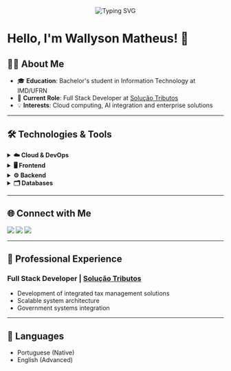 <div align="center">
  <img src="https://readme-typing-svg.herokuapp.com?font=Fira+Code&pause=1000&color=F7F7F7&center=true&vCenter=true&width=435&lines=Full+Stack+Developer;Tax+Solutions+Specialist;IT+Student+at+UFRN" alt="Typing SVG" />
</div>

# Hello, I'm Wallyson Matheus! 👋


## 👨‍💻 About Me

- 🎓 **Education**: Bachelor's student in Information Technology at IMD/UFRN  
- 💼 **Current Role**: Full Stack Developer at [Solução Tributos](https://site.sigest.online)  
- 💡 **Interests**: Cloud computing, AI integration and enterprise solutions  

---

## 🛠️ Technologies & Tools

<details>
<summary><b>☁️ Cloud & DevOps</b></summary>
<br>
<p align="left">
  <img src="https://img.shields.io/badge/AWS-232F3E?style=for-the-badge&logo=amazon-aws&logoColor=white">
  <img src="https://img.shields.io/badge/Azure-0089D6?style=for-the-badge&logo=microsoft-azure&logoColor=white">
  <img src="https://img.shields.io/badge/Docker-2496ED?style=for-the-badge&logo=docker&logoColor=white">
  <img src="https://img.shields.io/badge/Git-F05032?style=for-the-badge&logo=git&logoColor=white">
</p>
</details>

<details>
<summary><b>🖥️ Frontend</b></summary>
<br>
<p align="left">
  <img src="https://img.shields.io/badge/TypeScript-3178C6?style=for-the-badge&logo=typescript&logoColor=white">
  <img src="https://img.shields.io/badge/React-20232A?style=for-the-badge&logo=react&logoColor=61DAFB">
  <img src="https://img.shields.io/badge/Next.js-000000?style=for-the-badge&logo=nextdotjs&logoColor=white">
  <img src="https://img.shields.io/badge/HTML5-E34F26?style=for-the-badge&logo=html5&logoColor=white">
  <img src="https://img.shields.io/badge/CSS3-1572B6?style=for-the-badge&logo=css3&logoColor=white">
  <img src="https://img.shields.io/badge/Tailwind-38B2AC?style=for-the-badge&logo=tailwind-css&logoColor=white">
</p>
</details>

<details>
<summary><b>⚙️ Backend</b></summary>
<br>
<p align="left">
  <img src="https://img.shields.io/badge/Node.js-339933?style=for-the-badge&logo=nodedotjs&logoColor=white">
  <img src="https://img.shields.io/badge/NestJS-E0234E?style=for-the-badge&logo=nestjs&logoColor=white">
  <img src="https://img.shields.io/badge/Python-3776AB?style=for-the-badge&logo=python&logoColor=white">
  <img src="https://img.shields.io/badge/Express-000000?style=for-the-badge&logo=express&logoColor=white">
</p>
</details>

<details>
<summary><b> 🗂️ Databases</b></summary>
<br>
<p align="left">
  <img src="https://img.shields.io/badge/PostgreSQL-4169E1?style=for-the-badge&logo=postgresql&logoColor=white">
  <img src="https://img.shields.io/badge/MongoDB-47A248?style=for-the-badge&logo=mongodb&logoColor=white">
  <img src="https://img.shields.io/badge/MySQL-4479A1?style=for-the-badge&logo=mysql&logoColor=white">
  <img src="https://img.shields.io/badge/Redis-DC382D?style=for-the-badge&logo=redis&logoColor=white">
</p>
</details>

---

## 🌐 Connect with Me  

<p align="left">
  <a href="https://www.linkedin.com/in/wallysom2/"><img src="https://img.shields.io/badge/LinkedIn-0077B5?style=for-the-badge&logo=linkedin&logoColor=white"></a>
  <a href="https://instagram.com/matheu_oliv3ira"><img src="https://img.shields.io/badge/Instagram-E4405F?style=for-the-badge&logo=instagram&logoColor=white"></a>
  <a href="mailto:wallysom2@gmail.com"><img src="https://img.shields.io/badge/Email-D14836?style=for-the-badge&logo=gmail&logoColor=white"></a>
</p>


---

## 💼 Professional Experience

### Full Stack Developer | [Solução Tributos](https://site.sigest.online)
- Development of integrated tax management solutions
- Scalable system architecture
- Government systems integration

---

## 💬 Languages
- Portuguese (Native)
- English (Advanced)


